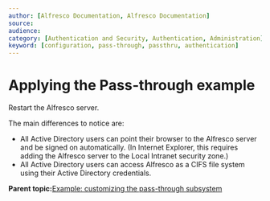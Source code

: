 ```yaml
---
author: [Alfresco Documentation, Alfresco Documentation]
source: 
audience: 
category: [Authentication and Security, Authentication, Administration]
keyword: [configuration, pass-through, passthru, authentication]
---
```


# Applying the Pass-through example

Restart the Alfresco server.

The main differences to notice are:

-   All Active Directory users can point their browser to the Alfresco server and be signed on automatically. \(In Internet Explorer, this requires adding the Alfresco server to the Local Intranet security zone.\)
-   All Active Directory users can access Alfresco as a CIFS file system using their Active Directory credentials.

**Parent topic:**[Example: customizing the pass-through subsystem](../tasks/auth-example-passthu.md)


